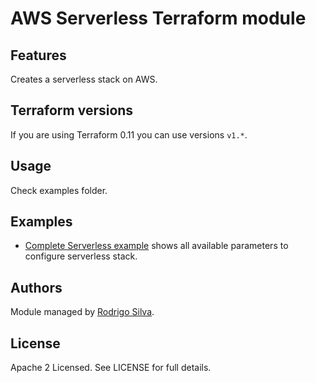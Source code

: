 # AWS Serverless Terraform module

## Features

Creates a serverless stack on AWS.

## Terraform versions

If you are using Terraform 0.11 you can use versions `v1.*`.

## Usage

Check examples folder.

## Examples

* [Complete Serverless example](https://github.com/scilonax/terraform-aws-serverless/tree/master/examples/complete) shows all available parameters to configure serverless stack.

## Authors

Module managed by [Rodrigo Silva](https://github.com/rbsilva).

## License

Apache 2 Licensed. See LICENSE for full details.